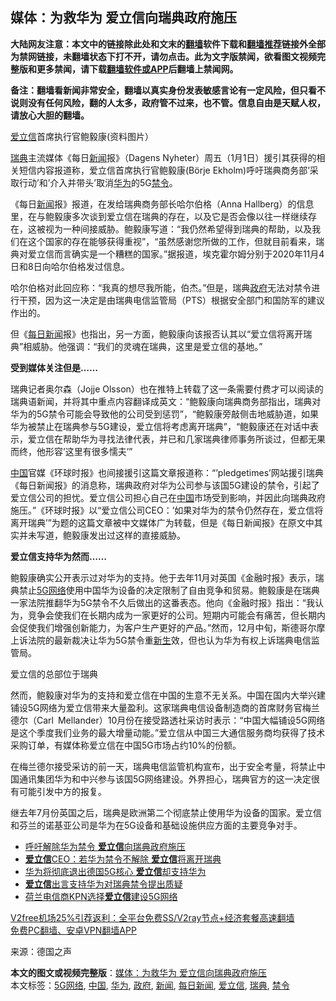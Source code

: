  <h2>媒体：为救华为 爱立信向瑞典政府施压</h2> <p class="notice"><b>大陆网友注意：本文中的链接除此处和文末的<a href="https://github.com/bannedbook/fanqiang" >翻墙</a>软件下载和<a href="https://github.com/killgcd/justmysocks/blob/master/README.md">翻墙推荐</a>链接外全部为禁网链接，未翻墙状态下打不开，请勿点击。此为文字版禁闻，欲看图文视频完整版和更多禁闻，请下载<a href="https://github.com/bannedbook/fanqiang">翻墙软件或APP</a>后翻墙上禁闻网。</p><p>备注：翻墙看新闻非常安全，翻墙以真实身份发表敏感言论有一定风险，但只看不说则没有任何风险，翻的人太多，政府管不过来，也不管。信息自由是天赋人权，请放心大胆的翻墙。</b></p>  <div class="entry"> <p id="conimg"><a href="https://www.bannedbook.org/bnews/tag/%E7%88%B1%E7%AB%8B%E4%BF%A1/" class="st_tag internal_tag" rel="tag" title="标签 爱立信 下的日志">爱立信</a>首席执行官鲍毅康(资料图片）</p> <p><a href="https://www.bannedbook.org/bnews/tag/%e7%91%9e%e5%85%b8/" class="st_tag internal_tag" rel="tag" title="标签 瑞典 下的日志">瑞典</a>主流媒体《每日<span class='wp_keywordlink_affiliate'><a href="https://www.bannedbook.org/" title="新闻">新闻</a></span>报》（Dagens Nyheter）周五（1月1日）援引其获得的相关短信内容报道称，爱立信首席执行官鲍毅康(Börje Ekholm)呼吁瑞典商务部’采取行动’和’介入并带头’取消<a href="https://www.bannedbook.org/bnews/tag/%e5%8d%8e%e4%b8%ba/" class="st_tag internal_tag" rel="tag" title="标签 华为 下的日志">华为</a>的5G<a href="https://www.bannedbook.org/bnews/tag/%E7%A6%81%E4%BB%A4/" class="st_tag internal_tag" rel="tag" title="标签 禁令 下的日志">禁令</a>。</p> <p>《每日<a href="https://www.bannedbook.org/bnews/tag/%E6%96%B0%E9%97%BB/" class="st_tag internal_tag" rel="tag" title="标签 新闻 下的日志">新闻</a>报》报道，在发给瑞典商务部长哈尔伯格（Anna Hallberg）的信息里，在与鲍毅康多次谈到爱立信在瑞典的存在，以及它是否会像以往一样继续存在，这被视为一种间接威胁。鲍毅康写道：“我仍然希望得到瑞典的帮助，以及我们在这个国家的存在能够获得重视”，“虽然感谢您所做的工作，但就目前看来，瑞典对爱立信而言确实是一个糟糕的国家。”据报道，埃克霍尔姆分别于2020年11月4日和8日向哈尔伯格发过信息。</p> <p>哈尔伯格对此回应称：“我真的想尽我所能，伯杰。”但是，瑞典<a href="https://www.bannedbook.org/bnews/tag/%e6%94%bf%e5%ba%9c/" class="st_tag internal_tag" rel="tag" title="标签 政府 下的日志">政府</a>无法对禁令进行干预，因为这一决定是由瑞典电信监管局（PTS）根据安全部门和国防军的建议作出的。</p>  <p>但《<a href="https://www.bannedbook.org/bnews/tag/%E6%AF%8F%E6%97%A5%E6%96%B0%E9%97%BB/" class="st_tag internal_tag" rel="tag" title="标签 每日新闻 下的日志">每日新闻</a>报》也指出，另一方面，鲍毅康向该报否认其以“爱立信将离开瑞典”相威胁。他强调：“我们的灵魂在瑞典，这里是爱立信的基地。”</p> <p><strong>受到媒体关注但是……</strong></p> <p>瑞典记者奥尔森（Jojje Olsson）也在推特上转载了这一条需要付费才可以阅读的瑞典语新闻，并将其中重点内容翻译成英文：“鲍毅康向瑞典商务部指出，瑞典对华为的5G禁令可能会导致他的公司受到惩罚”，“鲍毅康旁敲侧击地威胁道，如果华为被禁止在瑞典参与5G建设，爱立信将考虑离开瑞典”，“鲍毅康还在对话中表示，爱立信在帮助华为寻找法律代表，并已和几家瑞典律师事务所谈过，但都无果而终，他形容&#8217;这里有很多懦夫&#8217;”</p> <p></p>  <p><span class='wp_keywordlink_affiliate'><a href="https://www.bannedbook.org/" title="中国" target="_blank">中国</a></span>官媒《环球时报》也间接援引这篇文章报道称：“’pledgetimes’网站援引瑞典《每日新闻报》的消息称，瑞典政府对华为公司参与该国5G建设的禁令，引起了爱立信公司的担忧。爱立信公司担心自己在<a href="https://www.bannedbook.org/bnews/tag/%E4%B8%AD%E5%9B%BD/" class="st_tag internal_tag" rel="tag" title="标签 中国 下的日志">中国</a>市场受到影响，并因此向瑞典政府施压。”《环球时报》以“爱立信公司CEO：&#8217;如果对华为的禁令仍然存在，爱立信将离开瑞典&#8217;”为题的这篇文章被中文媒体广为转载，但是《每日新闻报》在原文中其实并未写道，鲍毅康发出过这样的直接威胁。</p> <p><strong>爱立信支持华为然而……</strong></p> <p>鲍毅康确实公开表示过对华为的支持。他于去年11月对英国《金融时报》表示，瑞典禁止<a href="https://www.bannedbook.org/bnews/tag/5g%e7%bd%91%e7%bb%9c/" class="st_tag internal_tag" rel="tag" title="标签 5G网络 下的日志">5G网络</a>使用中国华为设备的决定限制了自由竞争和贸易。鲍毅康是在瑞典一家法院推翻华为5G禁令不久后做出的这番表态。他向《金融时报》指出：“我认为，竞争会使我们在长期内成为一家更好的公司。短期内可能会有痛苦，但长期内会促使我们增强创新能力，为客户生产更好的产品。”然而，12月中旬，斯德哥尔摩上诉法院的最新裁决让华为5G禁令重<span class='wp_keywordlink'><a href="https://www.bannedbook.org/forum2/topic1642.html" title="正见网《新生》" target="_blank">新生</a></span>效，但也认为华为有权上诉瑞典电信监管局。</p> <p>爱立信的总部位于瑞典</p>  <p>然而，鲍毅康对华为的支持和爱立信在中国的生意不无关系。中国在国内大举兴建铺设5G网络为爱立信带来大量盈利。这家瑞典电信设备制造商的首席财务官梅兰德尔（Carl Mellander）10月份在接受路透社采访时表示：“中国大幅铺设5G网络是这个季度我们业务的最大增量动能。”爱立信从中国三大通信服务商均获得了技术采购订单，有媒体称爱立信在中国5G市场占约10%的份额。</p> <p>在梅兰德尔接受采访的前一天，瑞典电信监管机构宣布，出于安全考量，将禁止中国通讯集团华为和中兴参与该国5G网络建设。外界担心，瑞典官方的这一决定很有可能引发中方的报复。</p> <p>继去年7月份英国之后，瑞典是欧洲第二个彻底禁止使用华为设备的国家。爱立信和芬兰的诺基亚公司是华为在5G设备和基础设施供应方面的主要竞争对手。</p> <ul class='op-related-articles' title='相关阅读'> <li><a href='https://www.bannedbook.org/bnews/headline/20210103/1459900.html' target='_blank'>呼吁解除华为禁令 <b>爱立信</b>向瑞典政府施压</a></li> <li><a href='https://www.bannedbook.org/bnews/baitai/20210102/1459788.html' target='_blank'><b>爱立信</b>CEO：若华为禁令不解除 <b>爱立信</b>将离开瑞典</a></li> <li><a href='https://www.bannedbook.org/bnews/headline/20201116/1431682.html' target='_blank'>华为将彻底退出德国5G核心 <b>爱立信</b>却支持华为</a></li> <li><a href='https://www.bannedbook.org/bnews/headline/20201115/1431458.html' target='_blank'><b>爱立信</b>出言支持华为对瑞典禁令提出质疑</a></li> <li><a href='https://www.bannedbook.org/bnews/headline/20201016/1414602.html' target='_blank'>荷兰电信商KPN选择<b>爱立信</b>建设5G网络</a></li> </ul> <p class="texttj"> <a href="https://www.bannedbook.org/forum23/topic22702.html" target="_blank">V2free机场25%引荐返利：全平台免费SS/V2ray节点+经济套餐高速翻墙</a><br/> <a href="https://github.com/bannedbook/fanqiang/wiki/%E7%A6%81%E9%97%BB%E7%BD%91%E5%AE%89%E5%8D%93%E7%BF%BB%E5%A2%99%E6%96%B0%E9%97%BBAPP" target="_blank">免费PC翻墙、安卓VPN翻墙APP</a></p><p> 来源：德国之声 </p> <a name='sharetosocial'></a>       <div><b>本文的图文或视频完整版</b>：<a href='https://www.bannedbook.org/bnews/cbnews/20210103/1460038.html'>媒体：为救华为 爱立信向瑞典政府施压</a></div>  </div><!--END ENTRY--> <div class="postfooter"> <div>本文标签：<a href="https://www.bannedbook.org/bnews/tag/5g%e7%bd%91%e7%bb%9c/" rel="tag">5G网络</a>, <a href="https://www.bannedbook.org/bnews/tag/%E4%B8%AD%E5%9B%BD/" rel="tag">中国</a>, <a href="https://www.bannedbook.org/bnews/tag/%e5%8d%8e%e4%b8%ba/" rel="tag">华为</a>, <a href="https://www.bannedbook.org/bnews/tag/%e6%94%bf%e5%ba%9c/" rel="tag">政府</a>, <a href="https://www.bannedbook.org/bnews/tag/%E6%96%B0%E9%97%BB/" rel="tag">新闻</a>, <a href="https://www.bannedbook.org/bnews/tag/%E6%AF%8F%E6%97%A5%E6%96%B0%E9%97%BB/" rel="tag">每日新闻</a>, <a href="https://www.bannedbook.org/bnews/tag/%E7%88%B1%E7%AB%8B%E4%BF%A1/" rel="tag">爱立信</a>, <a href="https://www.bannedbook.org/bnews/tag/%e7%91%9e%e5%85%b8/" rel="tag">瑞典</a>, <a href="https://www.bannedbook.org/bnews/tag/%E7%A6%81%E4%BB%A4/" rel="tag">禁令</a></div>  </div><!--END POSTFOOTER--> 